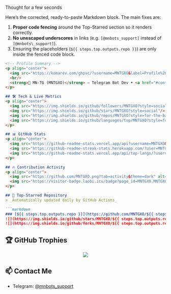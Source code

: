 Thought for a few seconds


Here’s the corrected, ready-to-paste Markdown block. The main fixes are:

1. **Proper code fencing** around the Top-Starred section so it renders correctly.
2. **No unescaped underscores** in links (e.g. `[@mnbots_support]` instead of `[@mnbots\_support]`).
3. Ensuring the placeholders (`${{ steps.top.outputs.repo }}`) are only inside the fenced code block.

````markdown
<!-- Profile Summary -->
<p align="center">
  <img src="https://komarev.com/ghpvc/?username=MNTGXO&label=Profile%20views&color=129e00&style=plastic"/>
  <br/>
  <strong>👤 MN-TG (MNTGXO)</strong> — Telegram Bot Dev • <a href="#contact">Contact Me</a>
</p>

## 🛠️ Tech & Live Metrics
<p align="center">
  <img src="https://img.shields.io/github/followers/MNTGXO?style=social"/>  
  <img src="https://img.shields.io/github/stars/MNTGXO?style=social"/>  
  <img src="https://img.shields.io/github/repos/MNTGXO?style=for-the-badge"/>  
  <img src="https://img.shields.io/github/languages/top/MNTGXO?style=for-the-badge"/>  
</p>

## 📊 GitHub Stats
<p align="center">
  <img src="https://github-readme-stats.vercel.app/api?username=MNTGXO&show_icons=true&theme=dark&count_private=true"/>  
  <img src="https://github-readme-streak-stats.herokuapp.com/?user=MNTGXO&theme=dark"/>  
  <img src="https://github-readme-stats.vercel.app/api/top-langs/?username=MNTGXO&layout=compact&theme=dark"/>  
</p>

## 🔥 Contribution Activity
<p align="center">
  <img src="https://github.com/MNTGXO.png?tab=activity&theme=dark" alt="Activity Heatmap"/>  
  <img src="https://visitor-badge.laobi.icu/badge?page_id=MNTGXO.MNTGXO" alt="Visitor Badge"/>  
</p>

## 📌 Top-Starred Repository  
> _Automatically updated daily by GitHub Actions_

```markdown
### [${{ steps.top.outputs.repo }}](https://github.com/MNTGXO/${{ steps.top.outputs.repo }})
![](https://img.shields.io/github/stars/MNTGXO/${{ steps.top.outputs.repo }}?style=flat-square)
![](https://img.shields.io/github/forks/MNTGXO/${{ steps.top.outputs.repo }}?style=flat-square)
````

## 🏆 GitHub Trophies

<p align="center">
  <img src="https://github-profile-trophy.vercel.app/?username=MNTGXO&theme=darkhub"/>  
</p>

## 📫 Contact Me <a name="contact"></a>

* Telegram: [@mnbots\_support](https://t.me/mnbots_support)


